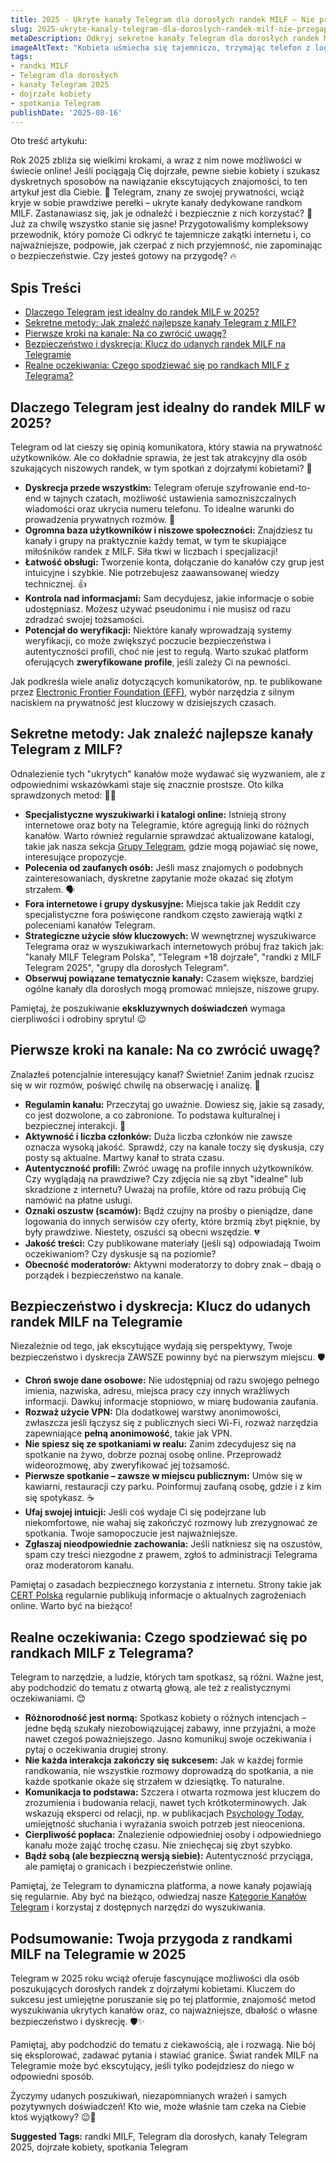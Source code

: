 ```yaml
---
title: 2025 - Ukryte kanały Telegram dla dorosłych randek MILF – Nie przegap (2025)
slug: 2025-ukryte-kanaly-telegram-dla-doroslych-randek-milf-nie-przegap-2025
metaDescription: Odkryj sekretne kanały Telegram dla dorosłych randek MILF w 2025! Dowiedz się, jak je znaleźć, na co uważać i jak bezpiecznie umawiać się na spotkania. Nie przegap!
imageAltText: "Kobieta uśmiecha się tajemniczo, trzymając telefon z logo Telegram, symbolizując randki MILF.\n\n        **Suggested Anchor Text for Link:** `zasadach bezpiecznego korzystania z internetu`\n        **Suggested Target Path:** `/artykuly/bezpieczenstwo-online` (lub podobna kategoria/artykuł o bezpieczeństwie)\n    2.  **Phrase in article:** \"Jeśli interesują Cię również inne tematyczne społeczności,\" (można dodać zdanie w podsumowaniu lub wprowadzeniu)\n        **Suggested Anchor Text for Link:** `inne tematyczne społeczności`\n        **Suggested Target Path:** `/katalog-grup` (lub ogólna strona z listą różnych typów grup)"
tags:
- randki MILF
- Telegram dla dorosłych
- kanały Telegram 2025
- dojrzałe kobiety
- spotkania Telegram
publishDate: '2025-08-16'
---
```


Oto treść artykułu:

Rok 2025 zbliża się wielkimi krokami, a wraz z nim nowe możliwości w świecie online! Jeśli pociągają Cię dojrzałe, pewne siebie kobiety i szukasz dyskretnych sposobów na nawiązanie ekscytujących znajomości, to ten artykuł jest dla Ciebie. 🤫 Telegram, znany ze swojej prywatności, wciąż kryje w sobie prawdziwe perełki – ukryte kanały dedykowane randkom MILF. Zastanawiasz się, jak je odnaleźć i bezpiecznie z nich korzystać? 🤔 Już za chwilę wszystko stanie się jasne! Przygotowaliśmy kompleksowy przewodnik, który pomoże Ci odkryć te tajemnicze zakątki internetu i, co najważniejsze, podpowie, jak czerpać z nich przyjemność, nie zapominając o bezpieczeństwie. Czy jesteś gotowy na przygodę? 🔥

## Spis Treści
- [Dlaczego Telegram jest idealny do randek MILF w 2025?](#dlaczego-telegram-jest-idealny-do-randek-milf-w-2025)
- [Sekretne metody: Jak znaleźć najlepsze kanały Telegram z MILF?](#sekretne-metody-jak-znalezc-najlepsze-kanaly-telegram-z-milf)
- [Pierwsze kroki na kanale: Na co zwrócić uwagę?](#pierwsze-kroki-na-kanale-na-co-zwrocic-uwage)
- [Bezpieczeństwo i dyskrecja: Klucz do udanych randek MILF na Telegramie](#bezpieczenstwo-i-dyskrecja-klucz-do-udanych-randek-milf-na-telegramie)
- [Realne oczekiwania: Czego spodziewać się po randkach MILF z Telegrama?](#realne-oczekiwania-czego-spodziewac-sie-po-randkach-milf-z-telegrama)

## Dlaczego Telegram jest idealny do randek MILF w 2025?

Telegram od lat cieszy się opinią komunikatora, który stawia na prywatność użytkowników. Ale co dokładnie sprawia, że jest tak atrakcyjny dla osób szukających niszowych randek, w tym spotkań z dojrzałymi kobietami? 🧐

*   **Dyskrecja przede wszystkim:** Telegram oferuje szyfrowanie end-to-end w tajnych czatach, możliwość ustawienia samozniszczalnych wiadomości oraz ukrycia numeru telefonu. To idealne warunki do prowadzenia prywatnych rozmów. 🤫
*   **Ogromna baza użytkowników i niszowe społeczności:** Znajdziesz tu kanały i grupy na praktycznie każdy temat, w tym te skupiające miłośników randek z MILF. Siła tkwi w liczbach i specjalizacji!
*   **Łatwość obsługi:** Tworzenie konta, dołączanie do kanałów czy grup jest intuicyjne i szybkie. Nie potrzebujesz zaawansowanej wiedzy technicznej. 👍
*   **Kontrola nad informacjami:** Sam decydujesz, jakie informacje o sobie udostępniasz. Możesz używać pseudonimu i nie musisz od razu zdradzać swojej tożsamości.
*   **Potencjał do weryfikacji:** Niektóre kanały wprowadzają systemy weryfikacji, co może zwiększyć poczucie bezpieczeństwa i autentyczności profili, choć nie jest to regułą. Warto szukać platform oferujących **zweryfikowane profile**, jeśli zależy Ci na pewności.

Jak podkreśla wiele analiz dotyczących komunikatorów, np. te publikowane przez [Electronic Frontier Foundation (EFF)](https://www.eff.org/pl), wybór narzędzia z silnym naciskiem na prywatność jest kluczowy w dzisiejszych czasach.

## Sekretne metody: Jak znaleźć najlepsze kanały Telegram z MILF?

Odnalezienie tych "ukrytych" kanałów może wydawać się wyzwaniem, ale z odpowiednimi wskazówkami staje się znacznie prostsze. Oto kilka sprawdzonych metod: 🕵️‍♂️

*   **Specjalistyczne wyszukiwarki i katalogi online:** Istnieją strony internetowe oraz boty na Telegramie, które agregują linki do różnych kanałów. Warto również regularnie sprawdzać aktualizowane katalogi, takie jak nasza sekcja [Grupy Telegram](/grupy), gdzie mogą pojawiać się nowe, interesujące propozycje.
*   **Polecenia od zaufanych osób:** Jeśli masz znajomych o podobnych zainteresowaniach, dyskretne zapytanie może okazać się złotym strzałem. 🗣️
*   **Fora internetowe i grupy dyskusyjne:** Miejsca takie jak Reddit czy specjalistyczne fora poświęcone randkom często zawierają wątki z poleceniami kanałów Telegram.
*   **Strategiczne użycie słów kluczowych:** W wewnętrznej wyszukiwarce Telegrama oraz w wyszukiwarkach internetowych próbuj fraz takich jak: "kanały MILF Telegram Polska", "Telegram +18 dojrzałe", "randki z MILF Telegram 2025", "grupy dla dorosłych Telegram".
*   **Obserwuj powiązane tematycznie kanały:** Czasem większe, bardziej ogólne kanały dla dorosłych mogą promować mniejsze, niszowe grupy.

Pamiętaj, że poszukiwanie **ekskluzywnych doświadczeń** wymaga cierpliwości i odrobiny sprytu! 😉

## Pierwsze kroki na kanale: Na co zwrócić uwagę?

Znalazłeś potencjalnie interesujący kanał? Świetnie! Zanim jednak rzucisz się w wir rozmów, poświęć chwilę na obserwację i analizę. 🧐

*   **Regulamin kanału:** Przeczytaj go uważnie. Dowiesz się, jakie są zasady, co jest dozwolone, a co zabronione. To podstawa kulturalnej i bezpiecznej interakcji. 📜
*   **Aktywność i liczba członków:** Duża liczba członków nie zawsze oznacza wysoką jakość. Sprawdź, czy na kanale toczy się dyskusja, czy posty są aktualne. Martwy kanał to strata czasu.
*   **Autentyczność profili:** Zwróć uwagę na profile innych użytkowników. Czy wyglądają na prawdziwe? Czy zdjęcia nie są zbyt "idealne" lub skradzione z internetu? Uważaj na profile, które od razu próbują Cię namówić na płatne usługi.
*   **Oznaki oszustw (scamów):** Bądź czujny na prośby o pieniądze, dane logowania do innych serwisów czy oferty, które brzmią zbyt pięknie, by były prawdziwe. Niestety, oszuści są obecni wszędzie. 💔
*   **Jakość treści:** Czy publikowane materiały (jeśli są) odpowiadają Twoim oczekiwaniom? Czy dyskusje są na poziomie?
*   **Obecność moderatorów:** Aktywni moderatorzy to dobry znak – dbają o porządek i bezpieczeństwo na kanale.

## Bezpieczeństwo i dyskrecja: Klucz do udanych randek MILF na Telegramie

Niezależnie od tego, jak ekscytujące wydają się perspektywy, Twoje bezpieczeństwo i dyskrecja ZAWSZE powinny być na pierwszym miejscu. 🛡️

*   **Chroń swoje dane osobowe:** Nie udostępniaj od razu swojego pełnego imienia, nazwiska, adresu, miejsca pracy czy innych wrażliwych informacji. Dawkuj informacje stopniowo, w miarę budowania zaufania.
*   **Rozważ użycie VPN:** Dla dodatkowej warstwy anonimowości, zwłaszcza jeśli łączysz się z publicznych sieci Wi-Fi, rozważ narzędzia zapewniające **pełną anonimowość**, takie jak VPN.
*   **Nie spiesz się ze spotkaniami w realu:** Zanim zdecydujesz się na spotkanie na żywo, dobrze poznaj osobę online. Przeprowadź wideorozmowę, aby zweryfikować jej tożsamość.
*   **Pierwsze spotkanie – zawsze w miejscu publicznym:** Umów się w kawiarni, restauracji czy parku. Poinformuj zaufaną osobę, gdzie i z kim się spotykasz. ☕
*   **Ufaj swojej intuicji:** Jeśli coś wydaje Ci się podejrzane lub niekomfortowe, nie wahaj się zakończyć rozmowy lub zrezygnować ze spotkania. Twoje samopoczucie jest najważniejsze.
*   **Zgłaszaj nieodpowiednie zachowania:** Jeśli natkniesz się na oszustów, spam czy treści niezgodne z prawem, zgłoś to administracji Telegrama oraz moderatorom kanału.

Pamiętaj o zasadach bezpiecznego korzystania z internetu. Strony takie jak [CERT Polska](https://www.cert.pl/) regularnie publikują informacje o aktualnych zagrożeniach online. Warto być na bieżąco!

## Realne oczekiwania: Czego spodziewać się po randkach MILF z Telegrama?

Telegram to narzędzie, a ludzie, których tam spotkasz, są różni. Ważne jest, aby podchodzić do tematu z otwartą głową, ale też z realistycznymi oczekiwaniami. 😊

*   **Różnorodność jest normą:** Spotkasz kobiety o różnych intencjach – jedne będą szukały niezobowiązującej zabawy, inne przyjaźni, a może nawet czegoś poważniejszego. Jasno komunikuj swoje oczekiwania i pytaj o oczekiwania drugiej strony.
*   **Nie każda interakcja zakończy się sukcesem:** Jak w każdej formie randkowania, nie wszystkie rozmowy doprowadzą do spotkania, a nie każde spotkanie okaże się strzałem w dziesiątkę. To naturalne.
*   **Komunikacja to podstawa:** Szczera i otwarta rozmowa jest kluczem do zrozumienia i budowania relacji, nawet tych krótkoterminowych. Jak wskazują eksperci od relacji, np. w publikacjach [Psychology Today](https://www.psychologytoday.com/intl/basics/communication), umiejętność słuchania i wyrażania swoich potrzeb jest nieoceniona.
*   **Cierpliwość popłaca:** Znalezienie odpowiedniej osoby i odpowiedniego kanału może zająć trochę czasu. Nie zniechęcaj się zbyt szybko.
*   **Bądź sobą (ale bezpieczną wersją siebie):** Autentyczność przyciąga, ale pamiętaj o granicach i bezpieczeństwie online.

Pamiętaj, że Telegram to dynamiczna platforma, a nowe kanały pojawiają się regularnie. Aby być na bieżąco, odwiedzaj nasze [Kategorie Kanałów Telegram](/kategorie) i korzystaj z dostępnych narzędzi do wyszukiwania.

## Podsumowanie: Twoja przygoda z randkami MILF na Telegramie w 2025

Telegram w 2025 roku wciąż oferuje fascynujące możliwości dla osób poszukujących dorosłych randek z dojrzałymi kobietami. Kluczem do sukcesu jest umiejętne poruszanie się po tej platformie, znajomość metod wyszukiwania ukrytych kanałów oraz, co najważniejsze, dbałość o własne bezpieczeństwo i dyskrecję. 🛡️✨

Pamiętaj, aby podchodzić do tematu z ciekawością, ale i rozwagą. Nie bój się eksplorować, zadawać pytania i stawiać granice. Świat randek MILF na Telegramie może być ekscytujący, jeśli tylko podejdziesz do niego w odpowiedni sposób.

Życzymy udanych poszukiwań, niezapomnianych wrażeń i samych pozytywnych doświadczeń! Kto wie, może właśnie tam czeka na Ciebie ktoś wyjątkowy? 😉💖




**Suggested Tags:**
randki MILF, Telegram dla dorosłych, kanały Telegram 2025, dojrzałe kobiety, spotkania Telegram
